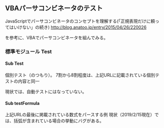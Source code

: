 ## VBAパーサコンビネータのテスト

JavaScriptでパーサコンビネータのコンセプトを理解する(「正規表現だけに頼ってはいけない」の続き) 
http://blog.anatoo.jp/entry/2015/04/26/220026

を参考に、VBAでパーサコンビネータを組んでみる。


### 標準モジュール Test

#### Sub Test

個別テスト（のつもり）。
7割から8割程度は、上記URLに記載されている個別テストの内容と同一

現状では、自動テストにはなっていない。


#### Sub testFormula

上記URLの最後に掲載されている数式をパースする例
現状（2019/2/15現在）では、括弧が含まれている場合の挙動にバグがある。



